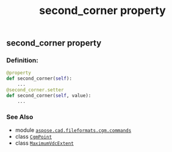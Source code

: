 ﻿---
title: second_corner property
second_title: Aspose.CAD for Python via .NET API References
description: 
type: docs
weight: 90
url: /python-net/aspose.cad.fileformats.cgm.commands/maximumvdcextent/second_corner/
is_root: false
---

## second_corner property

### Definition:
```python
@property
def second_corner(self):
    ...
@second_corner.setter
def second_corner(self, value):
    ...
```

### See Also
* module [`aspose.cad.fileformats.cgm.commands`](../../)
* class [`CgmPoint`](/cad/python-net/aspose.cad.fileformats.cgm.classes/cgmpoint)
* class [`MaximumVdcExtent`](/cad/python-net/aspose.cad.fileformats.cgm.commands/maximumvdcextent)
